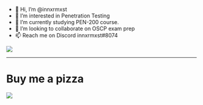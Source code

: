 - 👋 Hi, I’m @innxrmxst
- 👀 I’m interested in Penetration Testing
- 🌱 I’m currently studying PEN-200 course.
- 💞️ I’m looking to collaborate on OSCP exam prep
- 📫 Reach me on Discord innxrmxst#8074

![](https://komarev.com/ghpvc/?username=innxrmxst&label=PROFILE+VIEWS&color=red)

---

# Buy me a pizza
<a href="https://www.buymeacoffee.com/1nnxrmxst"><img src="https://img.buymeacoffee.com/button-api/?text=Buy me a pizza?&emoji=&slug=1nnxrmxst&button_colour=b86e19&font_colour=ffffff&font_family=Poppins&outline_colour=ffffff&coffee_colour=FFDD00" /></a>

<!---
hello there :)
--->
